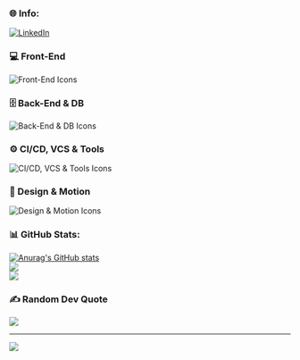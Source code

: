 
### 🌐 Info:
[![LinkedIn](https://img.shields.io/badge/LinkedIn-%230077B5.svg?logo=linkedin&logoColor=white)](https://linkedin.com/in/lorenzo-sijinardi) 

### 💻 Front-End  
<img src="https://skillicons.dev/icons?i=html,css,js,ts,jquery,react,angular,nodejs" alt="Front-End Icons" />

### 🗄️ Back-End & DB  
  <img src="https://skillicons.dev/icons?i=mysql,postgres,mongodb,spring,java,php" alt="Back-End & DB Icons" />

### ⚙️ CI/CD, VCS & Tools  
<img src="https://skillicons.dev/icons?i=git,github,jenkins,postman,npm,redhat,vscode,wordpress" alt="CI/CD, VCS & Tools Icons" />

### 🎨 Design & Motion  
<img src="https://skillicons.dev/icons?i=figma,ai,ps,xd,ae,pr,canva" alt="Design & Motion Icons" />


### 📊 GitHub Stats:
[![Anurag's GitHub stats](https://github-readme-stats.vercel.app/api?username=lollosxvm)](https://github.com/anuraghazra/github-readme-stats)</br>
![](https://github-readme-streak-stats.herokuapp.com/?user=lollosxvm&theme=dracula&hide_border=false)<br/>
![](https://github-readme-stats.vercel.app/api/top-langs/?username=lollosxvm&theme=dracula&hide_border=false&include_all_commits=true&count_private=false&layout=compact)

### ✍️ Random Dev Quote
![](https://quotes-github-readme.vercel.app/api?type=horizontal&theme=radical)

---
[![](https://visitcount.itsvg.in/api?id=lollosxvm&icon=0&color=1)](https://visitcount.itsvg.in)


